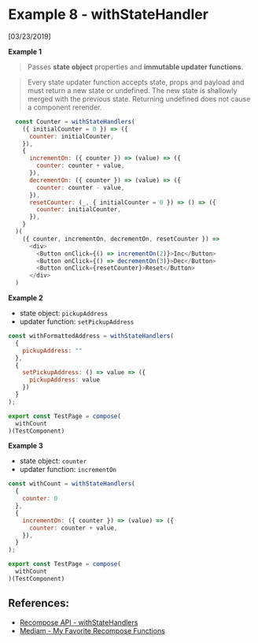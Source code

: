 # Example 8 - withStateHandler

[03/23/2019]

**Example 1**
>Passes **state object** properties and **immutable updater functions**.

>Every state updater function accepts state, props and payload and must return a new state or undefined. The new state is shallowly merged with the previous state. Returning undefined does not cause a component rerender.
```js
  const Counter = withStateHandlers(
    ({ initialCounter = 0 }) => ({
      counter: initialCounter,
    }),
    {
      incrementOn: ({ counter }) => (value) => ({
        counter: counter + value,
      }),
      decrementOn: ({ counter }) => (value) => ({
        counter: counter - value,
      }),
      resetCounter: (_, { initialCounter = 0 }) => () => ({
        counter: initialCounter,
      }),
    }
  )(
    ({ counter, incrementOn, decrementOn, resetCounter }) =>
      <div>
        <Button onClick={() => incrementOn(2)}>Inc</Button>
        <Button onClick={() => decrementOn(3)}>Dec</Button>
        <Button onClick={resetCounter}>Reset</Button>
      </div>
  )
```



**Example 2**
- state object: `pickupAddress`
- updater function: `setPickupAddress`

```js
const withFormattedAddress = withStateHandlers(
  {
    pickupAddress: ""
  },
  {
    setPickupAddress: () => value => ({
      pickupAddress: value
    })
  }
);

export const TestPage = compose(
  withCount
)(TestComponent)
```


**Example 3**
- state object: `counter`
- updater function: `incrementOn`
  
```js
const withCount = withStateHandlers(
  { 
    counter: 0
  },
  {
    incrementOn: ({ counter }) => (value) => ({
      counter: counter + value,
    }),
  }  
);

export const TestPage = compose(
  withCount
)(TestComponent)
```


## References:
- [Recompose API - withStateHandlers](https://github.com/acdlite/recompose/blob/master/docs/API.md#withstatehandlers)
- [Mediam - My Favorite Recompose Functions](https://itnext.io/my-favorite-recompose-functions-c8ff98ea308f)
  